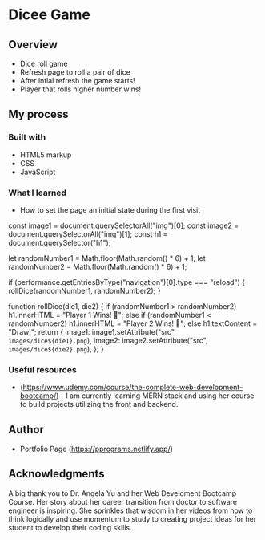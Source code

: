 # Dicee Game

## Overview
- Dice roll game
- Refresh page to roll a pair of dice
- After intial refresh the game starts!
- Player that rolls higher number wins!

## My process

### Built with

- HTML5 markup
- CSS 
- JavaScript 

### What I learned

- How to set the page an initial state during the first visit

const image1 = document.querySelectorAll("img")[0];
const image2 = document.querySelectorAll("img")[1];
const h1 = document.querySelector("h1");

let randomNumber1 = Math.floor(Math.random() * 6) + 1;
let randomNumber2 = Math.floor(Math.random() * 6) + 1;

if (performance.getEntriesByType("navigation")[0].type === "reload") {
  rollDice(randomNumber1, randomNumber2);
}

function rollDice(die1, die2) {
  if (randomNumber1 > randomNumber2) h1.innerHTML = "Player 1 Wins! 🚩";
  else if (randomNumber1 < randomNumber2) h1.innerHTML = "Player 2 Wins! 🚩";
  else h1.textContent = "Draw!";
  return {
    image1: image1.setAttribute("src", `images/dice${die1}.png`),
    image2: image2.setAttribute("src", `images/dice${die2}.png`),
  };
}

### Useful resources

- (https://www.udemy.com/course/the-complete-web-development-bootcamp/) -  I am currently learning MERN stack and using her course to build projects utilizing the front and backend. 

## Author

- Portfolio Page (https://pprograms.netlify.app/)

## Acknowledgments

A big thank you to Dr. Angela Yu and her Web Develoment Bootcamp Course. Her story about her career transition from doctor to software engineer is inspiring. She sprinkles that wisdom in her videos from how to think logically and use momentum to study to creating project ideas for her student to develop their coding skills. 
